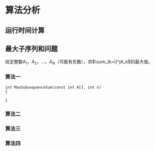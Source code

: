 # 算法分析

## 运行时间计算

## 最大子序列和问题
给定整数$A_1，A_2，...，A_N$（可能有负数），求$\sum_{k=i}^jA_k$的最大值。

### 算法一
```
int MaxSubsequenceSum(const int A[], int n)
{

}
```

### 算法二


### 算法三


### 算法四


## 

